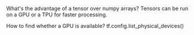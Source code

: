 What's the advantage of a tensor over numpy arrays?
Tensors can be run on a GPU or a TPU for faster processing.

How to find whether a GPU is available?
tf.config.list_physical_devices()
